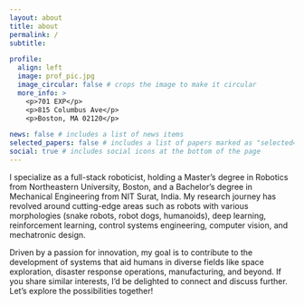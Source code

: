 ```yaml
---
layout: about
title: about
permalink: /
subtitle: 

profile:
  align: left
  image: prof_pic.jpg
  image_circular: false # crops the image to make it circular
  more_info: >
    <p>701 EXP</p>
    <p>815 Columbus Ave</p>
    <p>Boston, MA 02120</p>

news: false # includes a list of news items
selected_papers: false # includes a list of papers marked as "selected={true}"
social: true # includes social icons at the bottom of the page
---
```


I specialize as a full-stack roboticist, holding a Master’s degree in Robotics from Northeastern University, Boston, and a Bachelor’s degree in Mechanical Engineering from NIT Surat, India. My research journey has revolved around cutting-edge areas such as robots with various morphologies (snake robots, robot dogs, humanoids), deep learning, reinforcement learning, control systems engineering, computer vision, and mechatronic design.

Driven by a passion for innovation, my goal is to contribute to the development of systems that aid humans in diverse fields like space exploration, disaster response operations, manufacturing, and beyond. If you share similar interests, I’d be delighted to connect and discuss further. Let’s explore the possibilities together!
